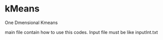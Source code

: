 # kMeans
One Dmensional Kmeans

main file contain how to use this codes.
Input file must be like inputInt.txt
